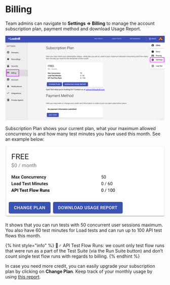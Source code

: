 # Billing

Team admins can navigate to **Settings =&gt; Billing** to manage the account subscription plan, payment method and download Usage Report. 

![The Billing tab](../../.gitbook/assets/screenshot-70-.png)

Subscription Plan shows your current plan, what your maximum allowed concurrency is and how many test minutes you have used this month. See an example below:

![](../../.gitbook/assets/screen-shot-2021-01-06-at-9.14.07.png)

It shows that you can run tests with 50 concurrent user sessions maximum. You also have 60 test minutes for Load tests and can run up to 100 API test flows this month. 

{% hint style="info" %}
🧙♂ API Test Flow Runs: we count only test flow runs that were run as a part of the Test Suite \(via the Run Suite button\) and don’t count single test flow runs with regards to billing.
{% endhint %}

In case you need more credit, you can easily upgrade your subscription plan by clicking on **Change Plan**. Keep track of your monthly usage by using [this report](https://docs.loadmill.com/account-settings/billing/usage-report).

